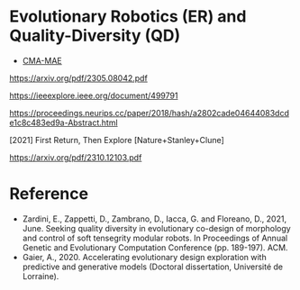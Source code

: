 # Evolutionary Robotics (ER) and Quality-Diversity (QD)

* [CMA-MAE](https://dl.acm.org/doi/10.1145/3583131.3590389)

https://arxiv.org/pdf/2305.08042.pdf

https://ieeexplore.ieee.org/document/499791

https://proceedings.neurips.cc/paper/2018/hash/a2802cade04644083dcde1c8c483ed9a-Abstract.html

[2021] First Return, Then Explore [Nature+Stanley+Clune]

https://arxiv.org/pdf/2310.12103.pdf

# Reference

* Zardini, E., Zappetti, D., Zambrano, D., Iacca, G. and Floreano, D., 2021, June. Seeking quality diversity in evolutionary co-design of morphology and control of soft tensegrity modular robots. In Proceedings of Annual Genetic and Evolutionary Computation Conference (pp. 189-197). ACM.
* Gaier, A., 2020. Accelerating evolutionary design exploration with predictive and generative models (Doctoral dissertation, Université de Lorraine).
